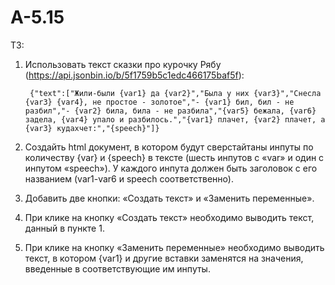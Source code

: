 # A-5.15

ТЗ:

1. Использовать текст сказки про курочку Рябу (https://api.jsonbin.io/b/5f1759b5c1edc466175baf5f):

        {"text":["Жили-были {var1} да {var2}","Была у них {var3}","Снесла {var3} {var4}, не простое - золотое","- {var1} бил, бил - не разбил","- {var2} била, била - не разбила","{var5} бежала, {var6} задела, {var4} упало и разбилось.","{var1} плачет, {var2} плачет, а {var3} кудахчет:","{speech}"]}

2. Создайть html документ, в котором будут сверстайтаны инпуты по количеству {var} и {speech} в тексте (шесть инпутов с «var» и один с инпутом «speech»). 
У каждого инпута должен быть заголовок с его названием (var1-var6 и speech соответственно).

3. Добавить две кнопки: «Создать текст» и «Заменить переменные».

4. При клике на кнопку «Создать текст» необходимо выводить текст, данный в пункте 1.

5. При клике на кнопку «Заменить переменные» необходимо выводить текст, в котором {var1} и другие вставки заменятся на значения, введенные в соответствующие им инпуты.
